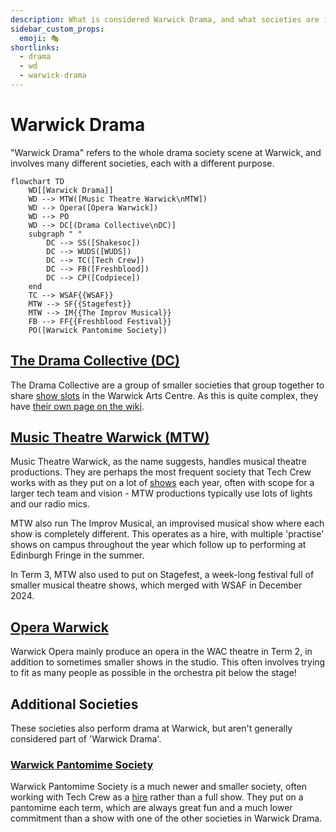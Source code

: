 ```yaml
---
description: What is considered Warwick Drama, and what societies are involved?
sidebar_custom_props:
  emoji: 🎭
shortlinks:
  - drama
  - wd
  - warwick-drama
---
```

# Warwick Drama

"Warwick Drama" refers to the whole drama society scene at Warwick, and involves many different societies, each with a different purpose.

```mermaid
flowchart TD
    WD[[Warwick Drama]]
    WD --> MTW([Music Theatre Warwick\nMTW])
    WD --> Opera([Opera Warwick])
    WD --> PO
    WD --> DC[(Drama Collective\nDC)]
    subgraph " "
        DC --> SS([Shakesoc])
        DC --> WUDS([WUDS])
        DC --> TC([Tech Crew])
        DC --> FB([Freshblood])
        DC --> CP([Codpiece])
    end
    TC --> WSAF{{WSAF}}
    MTW --> SF{{Stagefest}}
    MTW --> IM{{The Improv Musical}}
    FB --> FF{{Freshblood Festival}}
    PO([Warwick Pantomime Society])
```
## [The Drama Collective (DC)](/wiki/warwick-drama/drama-collective)
The Drama Collective are a group of smaller societies that group together to share [show slots](/wiki/warwick-drama/shows)
in the Warwick Arts Centre. As this is quite complex, they have
[their own page on the wiki](/wiki/warwick-drama/drama-collective).

## [Music Theatre Warwick (MTW)](https://www.warwicksu.com/societies-sports/societies/musictheatrewarwick/)
Music Theatre Warwick, as the name suggests, handles musical theatre productions. They are perhaps the most frequent
society that Tech Crew works with as they put on a lot of [shows](/wiki/warwick-drama/shows) each year, often with scope for
a larger tech team and vision - MTW productions typically use lots of lights and our radio mics.

MTW also run The Improv Musical, an improvised musical show where each show is completely different. This operates as
a hire, with multiple 'practise' shows on campus throughout the year which follow up to performing at Edinburgh
Fringe in the summer.

In Term 3, MTW also used to put on Stagefest, a week-long festival full of smaller musical theatre shows, which merged with WSAF in December 2024.

## [Opera Warwick](https://www.warwicksu.com/societies-sports/societies/operawarwick/)
Warwick Opera mainly produce an opera in the WAC theatre in Term 2, in addition to sometimes smaller shows in the
studio. This often involves trying to fit as many people as possible in the orchestra pit below the stage!

## Additional Societies
These societies also perform drama at Warwick, but aren't generally considered part of 'Warwick Drama'.

### [Warwick Pantomime Society](https://www.warwicksu.com/societies-sports/societies/pantomime/)
Warwick Pantomime Society is a much newer and smaller society, often working with Tech Crew as a
[hire](/wiki/tech-crew/shows-hires) rather than a full show. They put on a pantomime each term, which are always
great fun and a much lower commitment than a show with one of the other societies in Warwick Drama.
